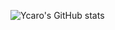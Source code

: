 

![Ycaro's GitHub stats](https://github-readme-stats.vercel.app/api?username=anuraghazra&theme=dark&show_icons=true)
